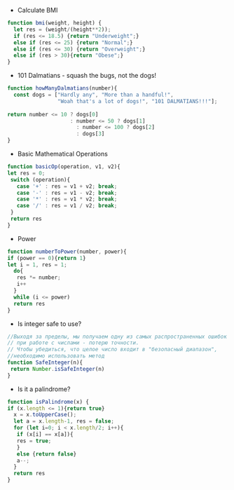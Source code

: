 * Calculate BMI
```javascript
function bmi(weight, height) {
  let res = (weight/(height**2));
  if (res <= 18.5) {return "Underweight";}
  else if (res <= 25) {return "Normal";}
  else if (res <= 30) {return "Overweight";}
  else if (res > 30){return "Obese";}
}
```
* 101 Dalmatians - squash the bugs, not the dogs!
```javascript
function howManyDalmatians(number){  
  const dogs = ["Hardly any", "More than a handful!", 
                "Woah that's a lot of dogs!", "101 DALMATIANS!!!"];  
  
return number <= 10 ? dogs[0] 
                    : number <= 50 ? dogs[1]
                      : number <= 100 ? dogs[2]
                      : dogs[3]
}
```
* Basic Mathematical Operations
```javascript
function basicOp(operation, v1, v2){
let res = 0;
 switch (operation){
   case '+' : res = v1 + v2; break;
   case '-' : res = v1 - v2; break;
   case '*' : res = v1 * v2; break;
   case '/' : res = v1 / v2; break;
 }
 return res
}
```
* Power
```javascript
function numberToPower(number, power){
if (power == 0){return 1}
let i = 1, res = 1;
  do{
   res *= number;
   i++
  }
  while (i <= power)
  return res
}
```
* Is integer safe to use?
```javascript
//Выходя за пределы, мы получаем одну из самых распространенных ошибок
// при работе с числами - потерю точности.
// Чтобы убедиться, что целое число входит в "безопасный диапазон",
//необходимо использовать метод
function SafeInteger(n){
 return Number.isSafeInteger(n)
}
```
* Is it a palindrome?
```javascript
function isPalindrome(x) {
if (x.length <= 1){return true}
  x = x.toUpperCase();
  let a = x.length-1, res = false;
  for (let i=0; i < x.length/2; i++){
   if (x[i] == x[a]){
   res = true;
   }
   else {return false}
   a--;
  }
  return res
}
```